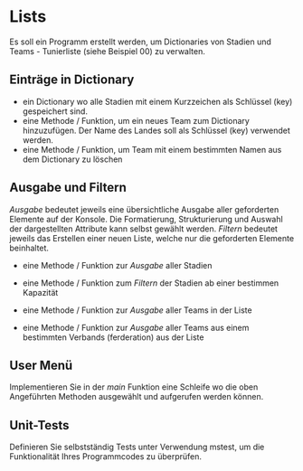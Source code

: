 # Lists

Es soll ein Programm erstellt werden, um Dictionaries von Stadien und Teams - Tunierliste (siehe Beispiel 00) zu verwalten.

## Einträge in Dictionary
* ein Dictionary wo alle Stadien mit einem Kurzzeichen als Schlüssel (key) gespeichert sind.
* eine Methode / Funktion, um ein neues Team zum Dictionary hinzuzufügen. Der Name des Landes soll als Schlüssel (key) verwendet werden.
* eine Methode / Funktion, um Team mit einem bestimmten Namen aus dem Dictionary zu löschen

## Ausgabe und Filtern
_Ausgabe_ bedeutet jeweils eine übersichtliche Ausgabe aller geforderten Elemente auf der Konsole. Die Formatierung, Strukturierung und Auswahl der dargestellten Attribute kann selbst gewählt werden.
_Filtern_ bedeutet jeweils das Erstellen einer neuen Liste, welche nur die geforderten Elemente beinhaltet.

* eine Methode / Funktion zur _Ausgabe_ aller Stadien 
* eine Methode / Funktion zum _Filtern_ der Stadien ab einer bestimmen Kapazität

* eine Methode / Funktion zur _Ausgabe_ aller Teams in der Liste
* eine Methode / Funktion zur _Ausgabe_ aller Teams aus einem bestimmten Verbands (ferderation) aus der Liste


## User Menü

Implementieren Sie in der _main_ Funktion eine Schleife wo die oben Angeführten Methoden ausgewählt und aufgerufen werden können.




## Unit-Tests

Definieren Sie selbstständig Tests unter Verwendung mstest, um die Funktionalität Ihres Programmcodes zu überprüfen.


